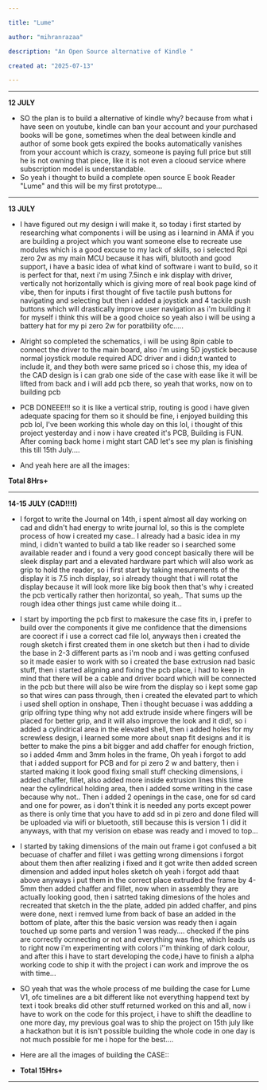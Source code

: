 ```yaml
---

title: "Lume"

author: "mihranrazaa"

description: "An Open Source alternative of Kindle "

created at: "2025-07-13"

---
```






----



**12 JULY**

- SO the plan is to build a alternative of kindle why? because from what i have seen on youtube, kindle can ban your account and your purchased books will be gone, sometimes when the deal between kindle and author of some book gets expired the books automatically vanishes from your account which is crazy, someone is paying full price but still he is not owning that piece, like it is not even a clooud service where subscription model is understandable.
- So yeah i thought to build a complete open source E book Reader "Lume" and this will be my first prototype...

---

**13 JULY**

- I have figured out my design i will make it, so today i first started by researching what components i will be using as i learnind in AMA if you are building a project which you want someone else to recreate use modules which is a good excuse to my lack of skills, so i selected Rpi zero 2w as my main MCU because it has wifi, blutooth and good support, i have a basic idea of what kind of software i want to build, so it is perfect for that, next i'm using 7.5inch e ink display with driver, vertically not horizontally which is giving more of real book page kind of vibe, then for inputs i first thought of five tactile push buttons for navigating and selecting but then i added a joystick and 4 tackile push buttons which will drastically improve user navigation as i'm building it for myself i think this will be a good choice so yeah also i will be using a battery hat for my pi zero 2w for poratbility ofc.....

- Alright so completed the schematics, i will be using 8pin cable to connect the driver to the main board, also i'm using 5D joystick because normal joystick module required ADC driver and i didn;t wanted to include it, and they both were same priced so i chose this, my idea of the CAD design is i can grab one side of the case with ease like it will be lifted from back and i will add pcb there, so yeah that works, now on to building pcb

- PCB DONEEE!!! so it is like a vertical strip, routing is good i have given adequate spacing for them so it should be fine, i enjoyed building this pcb lol, I've been working this whole day on this lol, i thought of this project yesterday and i now i have created it's PCB, Building is FUN. After coming back home i might start CAD let's see my plan is finishing this till 15th July....

- And yeah here are all the images: 

**Total 8Hrs+**

---

**14-15 JULY (CAD!!!!)**

- I forgot to write the Journal on 14th, i spent almost all day working on cad and didn't had energy to write journal lol, so this is the complete process of how i created my case.. I already had a basic idea in my mind, i didn't wanted to build a tab like reader so i searched some available reader and i found a very good concept basically there will be sleek display part and a elevated hardware part which will also work as grip to hold the reader, so i first start by taking mesurements of the display it is 7.5 inch display, so i already thought that i will rotat the display because it will look more like big book then that's why i created the pcb vertically rather then horizontal, so yeah,. That sums up the rough idea other things just came while doing it...

- I start by importing the pcb first to makesure the case fits in, i prefer to build over the components it give me confidence that the dimensions are coorect if i use a correct cad file lol, anyways then i created the rough sketch i first created them in one sketch but then i had to divide the base in 2-3 different parts as i'm noob and i was getting confused so it made easier to work with so i created the base extrusion nad basic stuff, then i started aligning and fixing the pcb place, i had to keep in mind that there will be a cable and driver board which will be connected in the pcb but there will also be wire from the display so i kept some gap so that wires can pass through, then i created the elevated part to which i used shell option in onshape, Then i thought becuase i was addding a grip olfring type thing why not add extrude inside where fingers will be placed for better grip, and it will also improve the look and it did!, so i added a cylindrical area in the elevated shell, then i added holes for my screwless design, i learned some more about snap fit designs and it is better to make the pins a bit bigger and add chaffer for enough friction, so i added 4mm and 3mm holes in the frame, Oh yeah i forgot to add that i added support for PCB and for pi zero 2 w and battery, then i started making it look good fixing small stuff checking dimensions, i added chaffer, fillet, also added more inside extrusion lines this time near the cylindrical holding area, then i added some writing in the case because why not.. Then i added 2 openings in the case, one for sd card and one for power, as i don't think it is needed any ports except power as there is only time that you have to add sd in pi zero and done filed will be uploaded via wifi or bluetooth, still because this is version 1 i did it anyways, with that my verision on ebase was ready and i moved to top...

- I started by taking dimensions of the main out frame i got confused a bit becuase of chaffer and fillet i was getting wrong dimensions i forgot about them then after realizing i fixed and it got write then added screen dimension and added input holes sketch oh yeah i forgot add thaat above anyways i put them in the correct place extruded the frame by 4-5mm then added chaffer and fillet, now when in assembly they are actually looking good, then i satrted taking dimesions of the holes and recreated that sketch in the the plate, added pin added chaffer, and pins were done, next i remved lume from back of base an added in the bottom of plate, after this the basic version was ready then i again touched up some parts and version 1 was ready.... checked if the pins are correctly ocnnecting or not and everything was fine, which leads us to right now i'm experimenting with colors i''m thinking of dark colour, and after this i have to start developing the code,i have to finish a alpha working code to ship it with the project i can work and improve the os with time...

- SO yeah that was the whole process of me building the case for Lume V1, ofc timelines are a bit different like not everything happend text by text i took breaks did other stuff returned worked on this and all, now i have to work on the code for this project, i have to shift the deadline to one more day, my previous goal was to ship the project on 15th july like a hackathon but it is isn't possible building the whole code in one day is not much possible for me i hope for the best....

- Here are all the images of building the CASE::

- **Total 15Hrs+**

---

